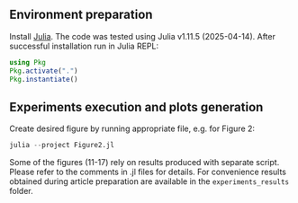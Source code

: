 ## Environment preparation

Install [Julia](https://julialang.org/install/). The code was tested using Julia v1.11.5 (2025-04-14).
After successful installation run in Julia REPL:
```julia
using Pkg
Pkg.activate(".")
Pkg.instantiate()
```

## Experiments execution and plots generation

Create desired figure by running appropriate file, e.g. for Figure 2:
```julia
julia --project Figure2.jl
```
Some of the figures (11-17) rely on results produced with separate script. Please refer to the comments in .jl files for details. For convenience results obtained during article preparation are available in the `experiments_results` folder.